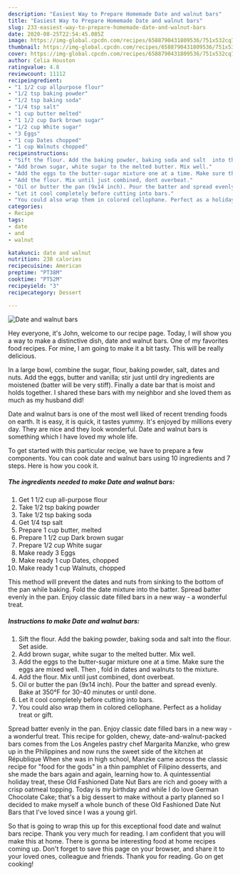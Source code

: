 ```yaml
---
description: "Easiest Way to Prepare Homemade Date and walnut bars"
title: "Easiest Way to Prepare Homemade Date and walnut bars"
slug: 233-easiest-way-to-prepare-homemade-date-and-walnut-bars
date: 2020-08-25T22:54:45.085Z
image: https://img-global.cpcdn.com/recipes/6588790431809536/751x532cq70/date-and-walnut-bars-recipe-main-photo.jpg
thumbnail: https://img-global.cpcdn.com/recipes/6588790431809536/751x532cq70/date-and-walnut-bars-recipe-main-photo.jpg
cover: https://img-global.cpcdn.com/recipes/6588790431809536/751x532cq70/date-and-walnut-bars-recipe-main-photo.jpg
author: Celia Houston
ratingvalue: 4.8
reviewcount: 11112
recipeingredient:
- "1 1/2 cup allpurpose flour"
- "1/2 tsp baking powder"
- "1/2 tsp baking soda"
- "1/4 tsp salt"
- "1 cup butter melted"
- "1 1/2 cup Dark brown sugar"
- "1/2 cup White sugar"
- "3 Eggs"
- "1 cup Dates chopped"
- "1 cup Walnuts chopped"
recipeinstructions:
- "Sift the flour. Add the baking powder, baking soda and salt  into the flour. Set aside."
- "Add brown sugar, white sugar to the melted butter. Mix well."
- "Add the eggs to the butter-sugar mixture one at a time. Make sure the eggs are mixed well. Then , fold in dates and walnuts to the mixture."
- "Add the flour. Mix until just combined, dont overbeat."
- "Oil or butter the pan (9x14 inch). Pour the batter and spread evenly. Bake at 350°F for 30-40 minutes or until done."
- "Let it cool completely before cutting into bars."
- "You could also wrap them in colored cellophane. Perfect as a holiday treat or gift."
categories:
- Recipe
tags:
- date
- and
- walnut

katakunci: date and walnut 
nutrition: 238 calories
recipecuisine: American
preptime: "PT38M"
cooktime: "PT52M"
recipeyield: "3"
recipecategory: Dessert

---
```



![Date and walnut bars](https://img-global.cpcdn.com/recipes/6588790431809536/751x532cq70/date-and-walnut-bars-recipe-main-photo.jpg)

Hey everyone, it's John, welcome to our recipe page. Today, I will show you a way to make a distinctive dish, date and walnut bars. One of my favorites food recipes. For mine, I am going to make it a bit tasty. This will be really delicious.

In a large bowl, combine the sugar, flour, baking powder, salt, dates and nuts. Add the eggs, butter and vanilla; stir just until dry ingredients are moistened (batter will be very stiff). Finally a date bar that is moist and holds together. I shared these bars with my neighbor and she loved them as much as my husband did!

Date and walnut bars is one of the most well liked of recent trending foods on earth. It is easy, it is quick, it tastes yummy. It's enjoyed by millions every day. They are nice and they look wonderful. Date and walnut bars is something which I have loved my whole life.


To get started with this particular recipe, we have to prepare a few components. You can cook date and walnut bars using 10 ingredients and 7 steps. Here is how you cook it.

<!--inarticleads1-->

##### The ingredients needed to make Date and walnut bars:

1. Get 1 1/2 cup all-purpose flour
1. Take 1/2 tsp baking powder
1. Take 1/2 tsp baking soda
1. Get 1/4 tsp salt
1. Prepare 1 cup butter, melted
1. Prepare 1 1/2 cup Dark brown sugar
1. Prepare 1/2 cup White sugar
1. Make ready 3 Eggs
1. Make ready 1 cup Dates, chopped
1. Make ready 1 cup Walnuts, chopped


This method will prevent the dates and nuts from sinking to the bottom of the pan while baking. Fold the date mixture into the batter. Spread batter evenly in the pan. Enjoy classic date filled bars in a new way - a wonderful treat. 

<!--inarticleads2-->

##### Instructions to make Date and walnut bars:

1. Sift the flour. Add the baking powder, baking soda and salt  into the flour. Set aside.
1. Add brown sugar, white sugar to the melted butter. Mix well.
1. Add the eggs to the butter-sugar mixture one at a time. Make sure the eggs are mixed well. Then , fold in dates and walnuts to the mixture.
1. Add the flour. Mix until just combined, dont overbeat.
1. Oil or butter the pan (9x14 inch). Pour the batter and spread evenly. Bake at 350°F for 30-40 minutes or until done.
1. Let it cool completely before cutting into bars.
1. You could also wrap them in colored cellophane. Perfect as a holiday treat or gift.


Spread batter evenly in the pan. Enjoy classic date filled bars in a new way - a wonderful treat. This recipe for golden, chewy, date-and-walnut-packed bars comes from the Los Angeles pastry chef Margarita Manzke, who grew up in the Philippines and now runs the sweet side of the kitchen at République When she was in high school, Manzke came across the classic recipe for &#34;food for the gods&#34; in a thin pamphlet of Filipino desserts, and she made the bars again and again, learning how to. A quintessential holiday treat, these Old Fashioned Date Nut Bars are rich and gooey with a crisp oatmeal topping. Today is my birthday and while I do love German Chocolate Cake; that&#39;s a big dessert to make without a party planned so I decided to make myself a whole bunch of these Old Fashioned Date Nut Bars that I&#39;ve loved since I was a young girl. 

So that is going to wrap this up for this exceptional food date and walnut bars recipe. Thank you very much for reading. I am confident that you will make this at home. There is gonna be interesting food at home recipes coming up. Don't forget to save this page on your browser, and share it to your loved ones, colleague and friends. Thank you for reading. Go on get cooking!
